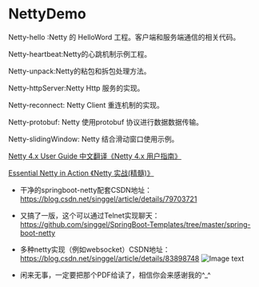 # NettyDemo


Netty-hello :Netty 的 HelloWord 工程。客户端和服务端通信的相关代码。

Netty-heartbeat:Netty的心跳机制示例工程。

Netty-unpack:Netty的粘包和拆包处理方法。

Netty-httpServer:Netty Http 服务的实现。

Netty-reconnect: Netty Client 重连机制的实现。

Netty-protobuf: Netty 使用protobuf 协议进行数据数据传输。

Netty-slidingWindow: Netty 结合滑动窗口使用示例。

[Netty 4.x User Guide 中文翻译《Netty 4.x 用户指南》](https://waylau.com/netty-4-user-guide/)

[Essential Netty in Action 《Netty 实战(精髓)》](https://waylau.gitbooks.io/essential-netty-in-action/)

* 干净的springboot-netty配套CSDN地址：https://blog.csdn.net/singgel/article/details/79703721

* 又搞了一版，这个可以通过Telnet实现聊天：https://github.com/singgel/SpringBoot-Templates/tree/master/spring-boot-netty

* 多种netty实现（例如websocket）CSDN地址：https://blog.csdn.net/singgel/article/details/83898748
![Image text](https://github.com/singgel/NettyDemo/blob/master/img-folder/1449291-f325e775de1c2dcd.png)


* 闲来无事，一定要把那个PDF给读了，相信你会来感谢我的^_^

